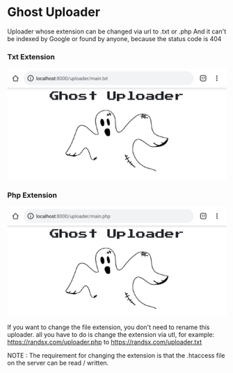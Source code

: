 # Ghost Uploader
Uploader whose extension can be changed via url to .txt or .php And it can't be indexed by Google or found by anyone, because the status code is 404
### Txt Extension
![Txt](image/IMG_20201004_012058.jpg)
### Php Extension
![Php](image/IMG_20201004_012204.jpg)

If you want to change the file extension, you don't need to rename this uploader. all you have to do is change the extension via utl, for example:
https://randsx.com/uploader.php to https://randsx.com/uploader.txt

NOTE : The requirement for changing the extension is that the .htaccess file on the server can be read / written.
